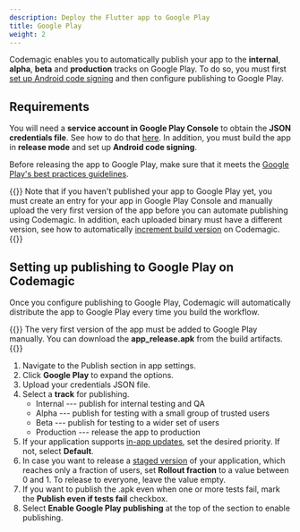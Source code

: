 ```yaml
---
description: Deploy the Flutter app to Google Play
title: Google Play
weight: 2
---
```


Codemagic enables you to automatically publish your app to the **internal**, **alpha**, **beta** and **production** tracks on Google Play. To do so, you must first [set up Android code signing](../code-signing/android-code-signing/ 'Android code signing') and then configure publishing to Google Play.

## Requirements

You will need a **service account in Google Play Console** to obtain the **JSON credentials file**. See how to do that [here](../knowledge-base/google-play-api/). In addition, you must build the app in **release mode** and set up **Android code signing**.

Before releasing the app to Google Play, make sure that it meets the [Google Play's best practices guidelines](https://developer.android.com/distribute/best-practices/launch/).

{{<notebox>}} Note that if you haven't published your app to Google Play yet, you must create an entry for your app in Google Play Console and manually upload the very first version of the app before you can automate publishing using Codemagic. In addition, each uploaded binary must have a different version, see how to automatically [increment build version](../building/build-versioning/ 'Build versioning') on Codemagic. {{</notebox>}}

## Setting up publishing to Google Play on Codemagic

Once you configure publishing to Google Play, Codemagic will automatically distribute the app to Google Play every time you build the workflow.

{{<notebox>}}
The very first version of the app must be added to Google Play manually. You can download the **app_release.apk** from the build artifacts.
{{</notebox>}}

1. Navigate to the Publish section in app settings.
2. Click **Google Play** to expand the options.
3. Upload your credentials JSON file.
4. Select a **track** for publishing.
   - Internal --- publish for internal testing and QA
   - Alpha --- publish for testing with a small group of trusted users
   - Beta --- publish for testing to a wider set of users
   - Production --- release the app to production
5. If your application supports [in-app updates](https://developer.android.com/guide/playcore/in-app-updates), set the desired priority. If not, select **Default**.
6. In case you want to release a [staged version](https://support.google.com/googleplay/android-developer/answer/6346149?hl=en) of your application, which reaches only a fraction of users, set **Rollout fraction** to a value between 0 and 1. To release to everyone, leave the value empty.
7. If you want to publish the .apk even when one or more tests fail, mark the **Publish even if tests fail** checkbox.
8. Select **Enable Google Play publishing** at the top of the section to enable publishing.
